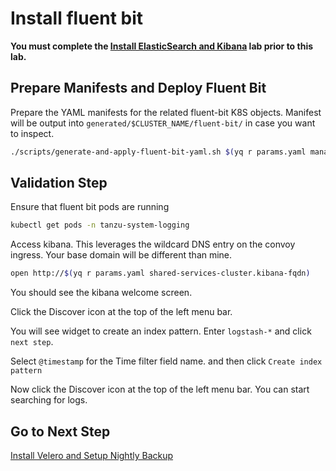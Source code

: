 # Install fluent bit

**You must complete the [Install ElasticSearch and Kibana](docs/shared-services-cluster/06_ek_scc.md) lab prior to this lab.**

## Prepare Manifests and Deploy Fluent Bit

Prepare the YAML manifests for the related fluent-bit K8S objects.  Manifest will be output into `generated/$CLUSTER_NAME/fluent-bit/` in case you want to inspect.

```bash
./scripts/generate-and-apply-fluent-bit-yaml.sh $(yq r params.yaml management-cluster.name)
```

## Validation Step

Ensure that fluent bit pods are running

```bash
kubectl get pods -n tanzu-system-logging
```

Access kibana.  This leverages the wildcard DNS entry on the convoy ingress.  Your base domain will be different than mine.

```bash
open http://$(yq r params.yaml shared-services-cluster.kibana-fqdn)
```

You should see the kibana welcome screen.  

Click the Discover icon at the top of the left menu bar.

You will see widget to create an index pattern.  Enter `logstash-*` and click `next step`.

Select `@timestamp` for the Time filter field name. and then click `Create index pattern`

Now click the Discover icon at the top of the left menu bar.  You can start searching for logs.

## Go to Next Step

[Install Velero and Setup Nightly Backup](10_velero_mgmt.md)
